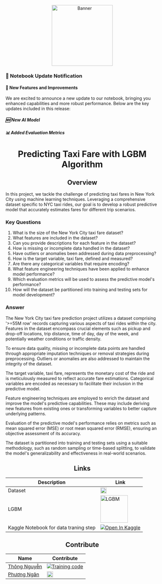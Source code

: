 <div align="center">
  <img src="https://github.com/PhuongNgan2304/Project_MachineLearning/assets/68158536/aa93f935-1d88-4f98-a076-1573fd75aa7d" alt="Banner"  height="200px" >
</div>

### 📢 Notebook Update Notification

#### 🚀 New Features and Improvements

We are excited to announce a new update to our notebook, bringing you enhanced capabilities and more robust performance. Below are the key updates included in this release:

##### 🆕 New AI Model
##### 📊 Added Evaluation Metrics

<h1 align="center">Predicting Taxi Fare with LGBM Algorithm</h1>

<h2 align="center">Overview</h2>

In this project, we tackle the challenge of predicting taxi fares in New York City using machine learning techniques. Leveraging a comprehensive dataset specific to NYC taxi rides, our goal is to develop a robust predictive model that accurately estimates fares for different trip scenarios.

### Key Questions
1. What is the size of the New York City taxi fare dataset?
2. What features are included in the dataset?
3. Can you provide descriptions for each feature in the dataset?
4. How is missing or incomplete data handled in the dataset?
5. Have outliers or anomalies been addressed during data preprocessing?
6. How is the target variable, taxi fare, defined and measured?
7. Are there any categorical variables that require encoding?
8. What feature engineering techniques have been applied to enhance model performance?
9. Which evaluation metrics will be used to assess the predictive model's performance?
10. How will the dataset be partitioned into training and testing sets for model development?

### Answer
The New York City taxi fare prediction project utilizes a dataset comprising '>=55M row' records capturing various aspects of taxi rides within the city. Features in the dataset encompass crucial elements such as pickup and drop-off locations, trip distance, time of day, day of the week, and potentially weather conditions or traffic density.

To ensure data quality, missing or incomplete data points are handled through appropriate imputation techniques or removal strategies during preprocessing. Outliers or anomalies are also addressed to maintain the integrity of the dataset.

The target variable, taxi fare, represents the monetary cost of the ride and is meticulously measured to reflect accurate fare estimations. Categorical variables are encoded as necessary to facilitate their inclusion in the predictive model.

Feature engineering techniques are employed to enrich the dataset and improve the model's predictive capabilities. These may include deriving new features from existing ones or transforming variables to better capture underlying patterns.

Evaluation of the predictive model's performance relies on metrics such as mean squared error (MSE) or root mean squared error (RMSE), ensuring an objective assessment of its accuracy.

The dataset is partitioned into training and testing sets using a suitable methodology, such as random sampling or time-based splitting, to validate the model's generalizability and effectiveness in real-world scenarios.
<h2 align="center">Links</h2>

| Description           | Link                                                                                   |
|-----------------------|----------------------------------------------------------------------------------------|
| Dataset               | <a href="https://www.kaggle.com/competitions/new-york-city-taxi-fare-prediction"><img src="https://github.com/PhuongNgan2304/Project_MachineLearning/assets/68158536/491c146b-bb2e-42ba-a3da-feedae7c1c51" width="20px" alt="dataset"></a> |
| LGBM                  |   <img src="https://github.com/PhuongNgan2304/Project_MachineLearning/assets/68158536/d39e1be9-8df2-4937-af67-c3d4ce7d826b" alt="LGBM" width="90px"> |
| Kaggle Notebook for data traning step | <a href="https://www.kaggle.com/code/tinthng/lgbm-learning"><img src="https://kaggle.com/static/images/open-in-kaggle.svg" alt="Open In Kaggle"></a> |
## <div align="center">Contribute</div>
| Name     | Contribute                                                                                   |
|-----------------------|----------------------------------------------------------------------------------------|
| [Thông Nguyễn](https://github.com/ThongNguyenDT) | <a href="https://www.kaggle.com/code/tinthng/lgbm-learning"><img src="https://kaggle.com/static/images/open-in-kaggle.svg" alt="Training code"></a> |
| [Phương Ngân](https://github.com/PhuongNgan2304) | <a href="https://github.com/PhuongNgan2304/Project_MachineLearning"><img src="https://github.githubassets.com/assets/GitHub-Mark-ea2971cee799.png" alt="Data Analysis" width="20px"></a> |
